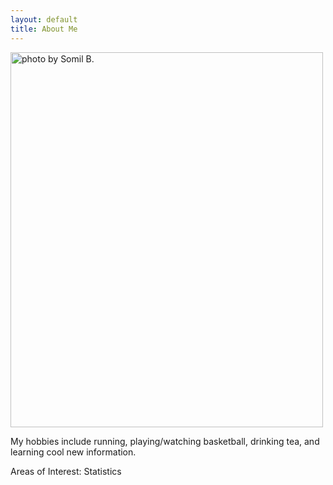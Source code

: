 ```yaml
---
layout: default
title: About Me
---
```


<img src="/assets/pictures/jump.png" style="width:500px;height:600px;" title="photo by Somil B." class="center">

My hobbies include running, playing/watching basketball, drinking tea, and learning cool new information.



Areas of Interest: Statistics
